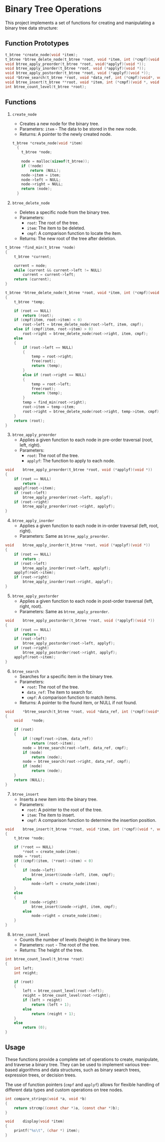 # Binary Tree Operations

This project implements a set of functions for creating and manipulating a binary tree data structure:

## Function Prototypes

```c
t_btree *create_node(void *item);
t_btree *btree_delete_node(t_btree *root, void *item, int (*cmpf)(void *, void *));
void btree_apply_preorder(t_btree *root, void(*applyf)(void *));
void btree_apply_inorder(t_btree *root, void (*applyf)(void *));
void btree_apply_postorder(t_btree *root, void (*applyf)(void *));
void *btree_search(t_btree *root, void *data_ref, int (*cmpf)(void*, void*));
void btree_insert(t_btree **root, void *item, int (*cmpf)(void *, void *));
int btree_count_level(t_btree *root);
```
## Functions

1. `create_node`
   * Creates a new node for the binary tree.
   * Parameters: `item` - The data to be stored in the new node.
   * Returns: A pointer to the newly created node.
    ```c
    t_btree	*create_node(void *item)
      {
      	t_btree	*node;
      
      	node = malloc(sizeof(t_btree));
      	if (!node)
      		return (NULL);
      	node->item = item;
      	node->left = NULL;
      	node->right = NULL;
      	return (node);
      }
    ```

2. `btree_delete_node`
   * Deletes a specific node from the binary tree.
   * Parameters:
      * `root`: The root of the tree.
      * `item`: The item to be deleted.
      * `cmpf`: A comparison function to locate the item.
   * Returns: The new root of the tree after deletion.
```c
t_btree	*find_min(t_btree *node)
{
	t_btree	*current;

	current = node;
	while (current && current->left != NULL)
		current = current->left;
	return (current);
}

t_btree	*btree_delete_node(t_btree *root, void *item, int (*cmpf)(void *, void *))
{
	t_btree	*temp;

	if (root == NULL)
		return (root);
	if (cmpf(item, root->item) < 0)
		root->left = btree_delete_node(root->left, item, cmpf);
	else if (cmpf(item, root->item) > 0)
		root->right = btree_delete_node(root->right, item, cmpf);
	else
	{
		if (root->left == NULL)
		{
			temp = root->right;
			free(root);
			return (temp);
		}
		else if (root->right == NULL)
		{
			temp = root->left;
			free(root);
			return (temp);
		}
		temp = find_min(root->right);
		root->item = temp->item;
		root->right = btree_delete_node(root->right, temp->item, cmpf);
	}
	return (root);
}
```
3. `btree_apply_preorder`
   * Applies a given function to each node in pre-order traversal (root, left, right).
   * Parameters:
      * `root`: The root of the tree.
      * `applyf`: The function to apply to each node.
```c
void	btree_apply_preorder(t_btree *root, void (*applyf)(void *))
{
	if (root == NULL)
		return ;
	applyf(root->item);
	if (root->left)
		btree_apply_preorder(root->left, applyf);
	if (root->right)
		btree_apply_preorder(root->right, applyf);
}
```
4. `btree_apply_inorder`
   * Applies a given function to each node in in-order traversal (left, root, right).
   * Parameters: Same as `btree_apply_preorder`.
```c
void	btree_apply_inorder(t_btree *root, void (*applyf)(void *))
{
	if (root == NULL)
		return ;
	if (root->left)
		btree_apply_inorder(root->left, applyf);
	applyf(root->item);
	if (root->right)
		btree_apply_inorder(root->right, applyf);
}
```
5. `btree_apply_postorder`
   * Applies a given function to each node in post-order traversal (left, right, root).
   * Parameters: Same as `btree_apply_preorder`.
```c
void	btree_apply_postorder(t_btree *root, void (*applyf)(void *))
{
	if (root == NULL)
		return ;
	if (root->left)
		btree_apply_postorder(root->left, applyf);
	if (root->right)
		btree_apply_postorder(root->right, applyf);
	applyf(root->item);
}
```

6. `btree_search`
   * Searches for a specific item in the binary tree.
   * Parameters:
      * `root`: The root of the tree.
      * `data_ref`: The item to search for.
      * `cmpf`: A comparison function to match items.
   * Returns: A pointer to the found item, or NULL if not found.
```c
void	*btree_search(t_btree *root, void *data_ref, int (*cmpf)(void*, void*))
{
	void	*node;

	if (root)
	{
		if (!cmpf(root->item, data_ref))
			return (root->item);
		node = btree_search(root->left, data_ref, cmpf);
		if (node)
			return (node);
		node = btree_search(root->right, data_ref, cmpf);
		if (node)
			return (node);
	}
	return (NULL);
}
```
7. `btree_insert`
   * Inserts a new item into the binary tree.
   * Parameters:
      * `root`: A pointer to the root of the tree.
      * `item`: The item to insert.
      * `cmpf`: A comparison function to determine the insertion position.
```c
void	btree_insert(t_btree **root, void *item, int (*cmpf)(void *, void *))
{
	t_btree	*node;

	if (*root == NULL)
		*root = create_node(item);
	node = *root;
	if ((cmpf)(item, (*root)->item) < 0)
	{
		if (node->left)
			btree_insert(&node->left, item, cmpf);
		else
			node->left = create_node(item);
	}
	else
	{
		if (node->right)
			btree_insert(&node->right, item, cmpf);
		else
			node->right = create_node(item);
	}
}
```
8. `btree_count_level`
   * Counts the number of levels (height) in the binary tree.
   * Parameters: `root` - The root of the tree.
   * Returns: The height of the tree.
```c
int	btree_count_level(t_btree *root)
{
	int	left;
	int	reight;

	if (root)
	{
		left = btree_count_level(root->left);
		reight = btree_count_level(root->right);
		if (left > reight)
			return (left + 1);
		else
			return (reight + 1);
	}
	else
		return (0);
}
```
## Usage

These functions provide a complete set of operations to create, manipulate, and traverse a binary tree. They can be used to implement various tree-based algorithms and data structures, such as binary search trees, expression trees, or decision trees.

The use of function pointers (`cmpf` and `applyf`) allows for flexible handling of different data types and custom operations on tree nodes.
```c
int	compare_strings(void *a, void *b)
{
	return strcmp((const char *)a, (const char *)b);
}

void	display(void *item)
{
	printf("%s\t", (char *) item);
}
```
